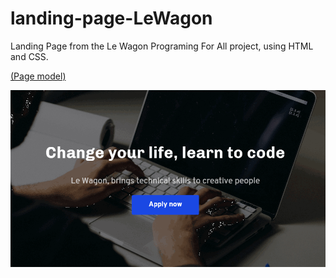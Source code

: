 # landing-page-LeWagon

Landing Page from the Le Wagon Programing For All project, using HTML and CSS.

[(Page model)](https://lewagon.github.io/landing-page/)

[![](pitch.gif)](https://github.com/ventura-v/landing-page-LeWagon/blob/master/index.html)
